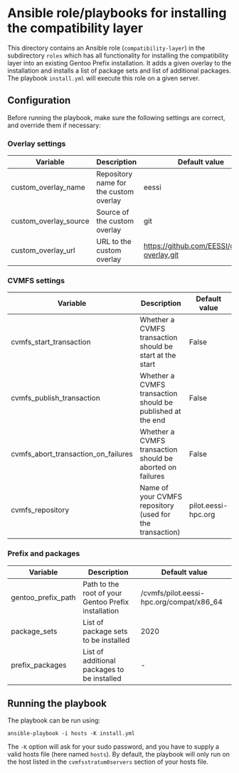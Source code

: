 # Ansible role/playbooks for installing the compatibility layer

This directory contains an Ansible role (`compatibility-layer`) in the subdirectory `roles` which has
all functionality for installing the compatibility layer into an existing Gentoo Prefix installation.
It adds a given overlay to the installation and installs a list of package sets and list of additional packages.
The playbook `install.yml` will execute this role on a given server. 

## Configuration

Before running the playbook, make sure the following settings are correct, and override them if necessary:

### Overlay settings
| Variable | Description | Default value |
| --- | --- | --- |
| custom_overlay_name | Repository name for the custom overlay | eessi |
| custom_overlay_source | Source of the custom overlay | git |
| custom_overlay_url | URL to the custom overlay | https://github.com/EESSI/gentoo-overlay.git |

### CVMFS settings
| Variable | Description | Default value |
| --- | --- | --- |
| cvmfs_start_transaction | Whether a CVMFS transaction should be start at the start | False |
| cvmfs_publish_transaction | Whether a CVMFS transaction should be published at the end | False |
| cvmfs_abort_transaction_on_failures | Whether a CVMFS transaction should be aborted on failures | False |
| cvmfs_repository | Name of your CVMFS repository (used for the transaction) | pilot.eessi-hpc.org |

### Prefix and packages
| Variable | Description | Default value |
| --- | --- | --- |
| gentoo_prefix_path | Path to the root of your Gentoo Prefix installation | /cvmfs/pilot.eessi-hpc.org/compat/x86_64 |
| package_sets | List of package sets to be installed | 2020 |
| prefix_packages | List of additional packages to be installed | - |

## Running the playbook 

The playbook can be run using:
```
ansible-playbook -i hosts -K install.yml
```
The `-K` option will ask for your sudo password, and you have to supply a valid hosts file (here named `hosts`).
By default, the playbook will only run on the host listed in the `cvmfsstratum0servers` section of your hosts file.
